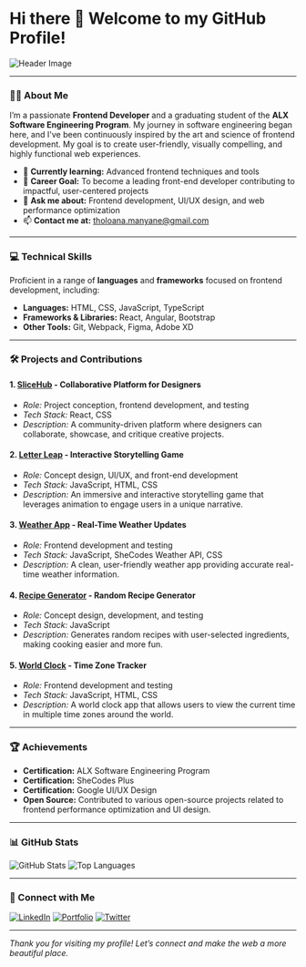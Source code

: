 # Hi there 👋 Welcome to my GitHub Profile!

![Header Image](https://github.com/Tholoana96/banner.jpg)

---

### 👨‍💻 About Me
I’m a passionate **Frontend Developer** and a graduating student of the **ALX Software Engineering Program**. My journey in software engineering began here, and I've been continuously inspired by the art and science of frontend development. My goal is to create user-friendly, visually compelling, and highly functional web experiences.

- 🌱 **Currently learning:** Advanced frontend techniques and tools
- 🎯 **Career Goal:** To become a leading front-end developer contributing to impactful, user-centered projects
- 💬 **Ask me about:** Frontend development, UI/UX design, and web performance optimization
- 📫 **Contact me at:** [tholoana.manyane@gmail.com](mailto:tholoana.manyane@gmail.com)

---

### 💻 Technical Skills
Proficient in a range of **languages** and **frameworks** focused on frontend development, including:
- **Languages:** HTML, CSS, JavaScript, TypeScript
- **Frameworks & Libraries:** React, Angular, Bootstrap
- **Other Tools:** Git, Webpack, Figma, Adobe XD

---

### 🛠️ Projects and Contributions

#### 1. [SliceHub](https://github.com/Tholoana96/slicehub) - Collaborative Platform for Designers
   - *Role:* Project conception, frontend development, and testing
   - *Tech Stack:* React, CSS
   - *Description:* A community-driven platform where designers can collaborate, showcase, and critique creative projects.

#### 2. [Letter Leap](https://github.com/Tholoana96/letterleap) - Interactive Storytelling Game
   - *Role:* Concept design, UI/UX, and front-end development
   - *Tech Stack:* JavaScript, HTML, CSS 
   - *Description:* An immersive and interactive storytelling game that leverages animation to engage users in a unique narrative.

#### 3. [Weather App](https://github.com/Tholoana96/My_Weather_App) - Real-Time Weather Updates
   - *Role:* Frontend development and testing
   - *Tech Stack:* JavaScript, SheCodes Weather API, CSS
   - *Description:* A clean, user-friendly weather app providing accurate real-time weather information.

#### 4. [Recipe Generator](https://github.com/Tholoana96/recipe-generator) - Random Recipe Generator
   - *Role:* Concept design, development, and testing
   - *Tech Stack:* JavaScript 
   - *Description:* Generates random recipes with user-selected ingredients, making cooking easier and more fun.

#### 5. [World Clock](https://github.com/Tholoana96/World-Clock) - Time Zone Tracker
   - *Role:* Frontend development and testing
   - *Tech Stack:* JavaScript, HTML, CSS
   - *Description:* A world clock app that allows users to view the current time in multiple time zones around the world.
---

### 🏆 Achievements
- **Certification:** ALX Software Engineering Program
- **Certification:** SheCodes Plus
- **Certification:** Google UI/UX Design 
- **Open Source:** Contributed to various open-source projects related to frontend performance optimization and UI design.

---

### 📊 GitHub Stats

![GitHub Stats](https://github-readme-stats.vercel.app/api?username=Tholoana96&show_icons=true&theme=radical)
![Top Languages](https://github-readme-stats.vercel.app/api/top-langs/?username=Tholoana96&layout=compact&theme=radical)

---

### 🤝 Connect with Me
[![LinkedIn](https://img.shields.io/badge/LinkedIn-Profile-blue)](https://www.linkedin.com/in/tholoana-m-977a2a99)
[![Portfolio](https://img.shields.io/badge/Portfolio-Visit-green)](https://)
[![Twitter](https://img.shields.io/badge/Twitter-Follow-lightblue)](https://twitter.com/Tholoana96)

---

*Thank you for visiting my profile! Let’s connect and make the web a more beautiful place.*
